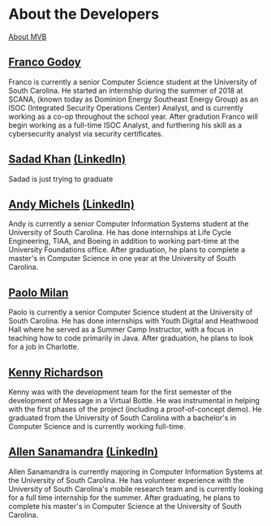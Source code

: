 # About the Developers
[About MVB](https://sccapstone.github.io/MVB/)

## [Franco Godoy](https://github.com/godoy159)

Franco is currently a senior Computer Science student at the University of South Carolina. He started an internship during the summer of 2018 at SCANA, (known today as Dominion Energy Southeast Energy Group) as an ISOC (Integrated Security Operations Center) Analyst, and is currently working as a co-op throughout the school year. After gradution Franco will begin working as a full-time ISOC Analyst, and furthering his skill as a cybersecurity analyst via security certificates. 

## [Sadad Khan](https://github.com/srkhan) [(LinkedIn)](https://https://www.linkedin.com/in/sadad-khan-4ba50a151/)

Sadad is just trying to graduate

## [Andy Michels](https://github.com/AMichels1) [(LinkedIn)](https://www.linkedin.com/in/andy-michels-a80952135/)

Andy is currently a senior Computer Information Systems student at the University of South Carolina. He has done internships at Life Cycle Engineering, TIAA, and Boeing in addition to working part-time at the University Foundations office. After graduation, he plans to complete a master's in Computer Science in one year at the University of South Carolina.

## [Paolo Milan](https://github.com/paolomilan)

Paolo is currently a senior Computer Science student at the University of South Carolina. He has done internships with Youth Digital and Heathwood Hall where he served as a Summer Camp Instructor, with a focus in teaching how to code primarily in Java. After graduation, he plans to look for a job in Charlotte.

## [Kenny Richardson](https://github.com/kennethr95)

Kenny was with the development team for the first semester of the development of Message in a Virtual Bottle. He was instrumental in helping with the first phases of the project (including a proof-of-concept demo). He graduated from the University of South Carolina with a bachelor's in Computer Science and is currently working full-time.

## [Allen Sanamandra](https://github.com/asanamandra) [(LinkedIn)](https://www.linkedin.com/in/allen-sanamandra)
Allen Sanamandra is currently majoring in Computer Information Systems at the University of South Carolina. He has volunteer experience with the University of South Carolina's mobile research team and is currently looking for a full time internship for the summer. After graduating, he plans to complete his master's in Computer Science at the University of South Carolina. 


